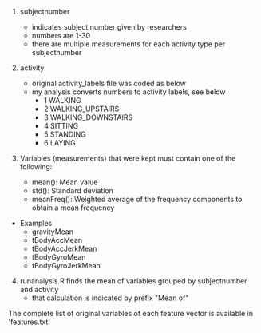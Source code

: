 
1. subjectnumber 
	* indicates subject number given by researchers
	* numbers are 1-30
	* there are multiple measurements for each activity type per subjectnumber
	
2. activity
	* original activity_labels file was coded as below
	* my analysis converts numbers to activity labels, see below
		* 1 WALKING
		* 2 WALKING_UPSTAIRS
		* 3 WALKING_DOWNSTAIRS
		* 4 SITTING
		* 5 STANDING
		* 6 LAYING

3. Variables (measurements) that were kept must contain one of the following:
	* mean(): Mean value
	* std(): Standard deviation
	* meanFreq(): Weighted average of the frequency components to obtain a mean frequency
* Examples	
	* gravityMean
	* tBodyAccMean
	* tBodyAccJerkMean
	* tBodyGyroMean
	* tBodyGyroJerkMean

4. runanalysis.R finds the mean of variables grouped by subjectnumber and activity
	* that calculation is indicated by prefix "Mean of"


The complete list of original variables of each feature vector is available in 'features.txt'
